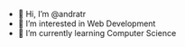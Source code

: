 - 👋 Hi, I’m @andratr
- 👀 I’m interested in Web Development
- 🌱 I’m currently learning Computer Science


<!---
andratr/andratr is a ✨ special ✨ repository because its `README.md` (this file) appears on your GitHub profile.
You can click the Preview link to take a look at your changes.
--->
